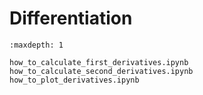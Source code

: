 # Differentiation

```{toctree}
:maxdepth: 1

how_to_calculate_first_derivatives.ipynb
how_to_calculate_second_derivatives.ipynb
how_to_plot_derivatives.ipynb
```
